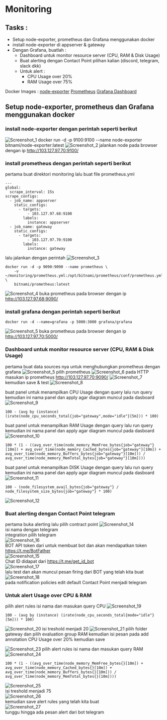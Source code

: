 # Monitoring
## Tasks :
- Setup node-exporter, prometheus dan Grafana menggunakan docker
- install node-exporter di appserver & gateway
- Dengan Grafana, buatlah :
    -  Dashboard untuk monitor resource server (CPU, RAM & Disk Usage)
    -  Buat alerting dengan Contact Point pilihan kalian (discord, telegram, slack dkk)
    -  Untuk alert :
         - CPU Usage over 20%
         - RAM Usage over 75%

Docker Images :
[node-exporter](https://hub.docker.com/r/prom/node-exporter)
[Prometheus](https://hub.docker.com/r/prom/prometheus)
[Grafana Dashboard](https://hub.docker.com/r/grafana/grafana)

## Setup node-exporter, prometheus dan Grafana menggunakan docker
### install node-exporter dengan perintah seperti berikut
![Screenshot_1](https://github.com/wilsonakbar/devops18-dumbways-WilsonAkbar/assets/132327628/969903b9-9213-4c7f-b7f1-c741bda36fe0)
docker run -d -p 9100:9100 --name node-exporter bitnami/node-exporter:latest
![Screenshot_2](https://github.com/wilsonakbar/devops18-dumbways-WilsonAkbar/assets/132327628/b22686c2-1010-4253-ae22-84aa3e7d341a)
jalankan node pada browser dengan ip http://103.127.97.70:9100/

### install prometheus dengan perintah seperti berikut
pertama buat direktori monitoring lalu buat file prometheus.yml
```
---
global:
  scrape_interval: 15s
scrape_configs:
  - job_name: appserver
    static_configs:
      - targets:
          - 103.127.97.68:9100
        labels:
          instance: appserver
  - job_name: gateway
    static_configs:
      - targets:
          - 103.127.97.70:9100
        labels:
          instance: gateway
```
lalu jalankan dengan perintah
![Screenshot_3](https://github.com/wilsonakbar/devops18-dumbways-WilsonAkbar/assets/132327628/54ce0fee-0648-4f70-b36e-7e2bc0edd1ec)
```
docker run -d -p 9090:9090 --name prometheus \
    -v ~/monitoring/prometheus.yml:/opt/bitnami/prometheus/conf/prometheus.yml \
    bitnami/prometheus:latest
```
![Screenshot_4](https://github.com/wilsonakbar/devops18-dumbways-WilsonAkbar/assets/132327628/da152cde-5628-44c1-ad3e-894425af222d)
buka prometheus pada browser dengan ip http://103.127.97.68:9090/

### install grafana dengan perintah seperti berikut
```
docker run -d --name=grafana -p 5000:3000 grafana/grafana
```
![Screenshot_5](https://github.com/wilsonakbar/devops18-dumbways-WilsonAkbar/assets/132327628/2982d677-a3a5-4de6-accf-acbdf3cb6d4d)
buka prometheus pada browser dengan ip http://103.127.97.70:5000/

### Dashboard untuk monitor resource server (CPU, RAM & Disk Usage)
pertama buat data sources nya untuk menghubungkan prometheus dengan grafana
![Screenshot_5](https://github.com/wilsonakbar/devops18-dumbways-WilsonAkbar/assets/132327628/8c1ad3ef-1bef-4328-98ca-19a7cdf5344d)
pilih prometheus
![Screenshot_6](https://github.com/wilsonakbar/devops18-dumbways-WilsonAkbar/assets/132327628/f9a1713f-8b0b-4677-8c69-90afbbd42a9b)
pada HTTP masukan ip prometheus http://103.127.97.70:9090/
![Screenshot_7](https://github.com/wilsonakbar/devops18-dumbways-WilsonAkbar/assets/132327628/b6175a78-b512-4bed-8a97-11da400f8445)
kemudian save & test
![Screenshot_8](https://github.com/wilsonakbar/devops18-dumbways-WilsonAkbar/assets/132327628/4fd500c6-0ac7-4ac2-a207-f4925623c5db)

buat panel untuk menampilkan CPU Usage dengan query lalu run query kemudian ini nama panel dan apply agar diagram muncul pada dasboard
![Screenshot_9](https://github.com/wilsonakbar/devops18-dumbways-WilsonAkbar/assets/132327628/36be93ec-96fb-403f-b45d-8874aba83b3f)
```
100 - (avg by (instance) (irate(node_cpu_seconds_total{job="gateway",mode="idle"}[5m])) * 100)
```
buat panel untuk menampilkan RAM Usage dengan query lalu run query kemudian ini nama panel dan apply agar diagram muncul pada dasboard
![Screenshot_10](https://github.com/wilsonakbar/devops18-dumbways-WilsonAkbar/assets/132327628/554a6545-d93f-4d50-aebb-78c4b229e38c)
```
100 * (1 - ((avg_over_time(node_memory_MemFree_bytes{job="gateway"}[10m]) + avg_over_time(node_memory_Cached_bytes{job="gateway"}[10m]) + avg_over_time(node_memory_Buffers_bytes{job="gateway"}[10m])) / avg_over_time(node_memory_MemTotal_bytes{job="gateway"}[10m])))
```
buat panel untuk menampilkan DISK Usage dengan query lalu run query kemudian ini nama panel dan apply agar diagram muncul pada dasboard
![Screenshot_11](https://github.com/wilsonakbar/devops18-dumbways-WilsonAkbar/assets/132327628/ddaf95d8-7d47-4a63-8a38-8d35bc6c9a88)
```
100 - (node_filesystem_avail_bytes{job="gateway"} / node_filesystem_size_bytes{job="gateway"} * 100)
```
![Screenshot_12](https://github.com/wilsonakbar/devops18-dumbways-WilsonAkbar/assets/132327628/436e1361-b286-4080-8a38-396d1fcb3d16)

### Buat alerting dengan Contact Point telegram
pertama buka alerting lalu pilih contract point
![Screenshot_14](https://github.com/wilsonakbar/devops18-dumbways-WilsonAkbar/assets/132327628/55ff1bed-0938-4eab-830c-526b909f32bd)  
isi nama dengan telegram  
integration pilih telegram  
![Screenshot_16](https://github.com/wilsonakbar/devops18-dumbways-WilsonAkbar/assets/132327628/857f92e8-18b4-4b70-86f7-af8754a5fe63)  
BOT API token dari untuk membuat bot dan akan mendapatkan token https://t.me/BotFather  
![Screenshot_15](https://github.com/wilsonakbar/devops18-dumbways-WilsonAkbar/assets/132327628/ee5ebfca-0278-4bec-a3c3-0dc343f1042c)  
Chat ID didapat dari https://t.me/get_id_bot  
![Screenshot_17](https://github.com/wilsonakbar/devops18-dumbways-WilsonAkbar/assets/132327628/5ac833b8-4b45-41db-b66d-e0121edc913f)  
lalu test dan akan muncul pesan firing dari BOT yang telah kita buat  
![Screenshot_18](https://github.com/wilsonakbar/devops18-dumbways-WilsonAkbar/assets/132327628/c0eb723b-e835-4616-8ec2-4c87f28997b8)  
pada notification policies edit default Contact Point menjadi telegram  
### Untuk alert Usage over CPU & RAM
pilih alert rules isi nama dan masukan query CPU
![Screenshot_19](https://github.com/wilsonakbar/devops18-dumbways-WilsonAkbar/assets/132327628/eb625458-9a03-4642-808e-9edfd9e45789)
```
100 - (avg by (instance) (irate(node_cpu_seconds_total{mode="idle"}[5m])) * 100)
```
![Screenshot_20](https://github.com/wilsonakbar/devops18-dumbways-WilsonAkbar/assets/132327628/d4f78040-4ce2-49ba-a411-c6c7682acdcd)
isi treshold menjadi 20
![Screenshot_21](https://github.com/wilsonakbar/devops18-dumbways-WilsonAkbar/assets/132327628/4ad95e76-a224-47b5-9425-878810d0c82e)
pilih folder gateway dan pilih evaluation group RAM kemudian isi pesan pada add annotation CPU Usage over 20% kemudian save

![Screenshot_23](https://github.com/wilsonakbar/devops18-dumbways-WilsonAkbar/assets/132327628/b17b85b3-f321-4654-a9e4-1dc3402ad33c)
pilih alert rules isi nama dan masukan query RAM
![Screenshot_24](https://github.com/wilsonakbar/devops18-dumbways-WilsonAkbar/assets/132327628/0b6f80c3-5a0e-4c30-98b2-ae240fe87db3)
```
100 * (1 - ((avg_over_time(node_memory_MemFree_bytes{}[10m]) + avg_over_time(node_memory_Cached_bytes{}[10m]) + avg_over_time(node_memory_Buffers_bytes{}[10m])) / avg_over_time(node_memory_MemTotal_bytes{}[10m])))
```
![Screenshot_25](https://github.com/wilsonakbar/devops18-dumbways-WilsonAkbar/assets/132327628/bda4417e-efaf-4d72-af0e-339bfb9563e1)  
isi treshold menjadi 75  
![Screenshot_26](https://github.com/wilsonakbar/devops18-dumbways-WilsonAkbar/assets/132327628/8625849d-90c2-4704-a253-0a882b49e70d)  
kemudian save alert rules yang telah kita buat  
![Screenshot_27](https://github.com/wilsonakbar/devops18-dumbways-WilsonAkbar/assets/132327628/abfa440d-9684-4b8f-881a-f8eb634f59bb)  
tunggu hingga ada pesan alert dari bot telegram  



